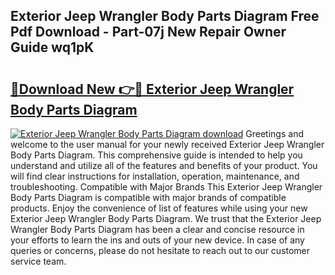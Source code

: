 ## Exterior Jeep Wrangler Body Parts Diagram Free Pdf Download - Part-07j New Repair Owner Guide wq1pK

# <h2><a href="http://dfiyam0.blite.top/?on=Exterior+Jeep+Wrangler+Body+Parts+Diagram">🔗Download New 👉🔴 Exterior Jeep Wrangler Body Parts Diagram</a></h2>

[![Exterior Jeep Wrangler Body Parts Diagram download](https://i.imgur.com/lujVjoI.png)](http://dfiyam0.blite.top/?on=Exterior+Jeep+Wrangler+Body+Parts+Diagram)
Greetings and welcome to the user manual for your newly received Exterior Jeep Wrangler Body Parts Diagram. This comprehensive guide is intended to help you understand and utilize all of the features and benefits of your product. You will find clear instructions for installation, operation, maintenance, and troubleshooting. Compatible with Major Brands This Exterior Jeep Wrangler Body Parts Diagram is compatible with major brands of compatible products. Enjoy the convenience of list of features while using your new Exterior Jeep Wrangler Body Parts Diagram. We trust that the Exterior Jeep Wrangler Body Parts Diagram has been a clear and concise resource in your efforts to learn the ins and outs of your new device. In case of any queries or concerns, please do not hesitate to reach out to our customer service team.
